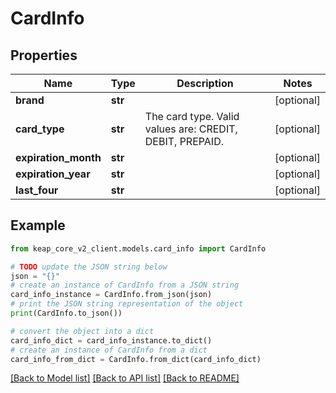 # CardInfo


## Properties

Name | Type | Description | Notes
------------ | ------------- | ------------- | -------------
**brand** | **str** |  | [optional] 
**card_type** | **str** | The card type. Valid values are: CREDIT, DEBIT, PREPAID. | [optional] 
**expiration_month** | **str** |  | [optional] 
**expiration_year** | **str** |  | [optional] 
**last_four** | **str** |  | [optional] 

## Example

```python
from keap_core_v2_client.models.card_info import CardInfo

# TODO update the JSON string below
json = "{}"
# create an instance of CardInfo from a JSON string
card_info_instance = CardInfo.from_json(json)
# print the JSON string representation of the object
print(CardInfo.to_json())

# convert the object into a dict
card_info_dict = card_info_instance.to_dict()
# create an instance of CardInfo from a dict
card_info_from_dict = CardInfo.from_dict(card_info_dict)
```
[[Back to Model list]](../README.md#documentation-for-models) [[Back to API list]](../README.md#documentation-for-api-endpoints) [[Back to README]](../README.md)


